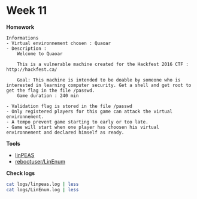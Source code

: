 # Week 11

**Homework**

```
Informations
- Virtual environnement chosen : Quaoar
- Description : 
    Welcome to Quaoar

    This is a vulnerable machine created for the Hackfest 2016 CTF : http://hackfest.ca/

    Goal: This machine is intended to be doable by someone who is interested in learning computer security. Get a shell and get root to get the flag in the file /passwd.
    Game duration : 240 min

- Validation flag is stored in the file /passwd
- Only registered players for this game can attack the virtual environnement.
- A tempo prevent game starting to early or too late.
- Game will start when one player has choosen his virtual environnement and declared himself as ready.
```

**Tools**

- [linPEAS](https://github.com/carlospolop/privilege-escalation-awesome-scripts-suite/tree/master/linPEAS)
- [rebootuser/LinEnum](https://github.com/rebootuser/LinEnum)

**Check logs**

```sh
cat logs/linpeas.log | less
cat logs/LinEnum.log | less
```
